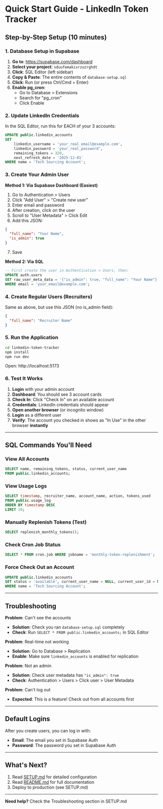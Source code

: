 # Quick Start Guide - LinkedIn Token Tracker

## Step-by-Step Setup (10 minutes)

### 1. Database Setup in Supabase

1. **Go to**: https://supabase.com/dashboard
2. **Select your project**: `sduufemakisrzuzrghdt`
3. **Click**: SQL Editor (left sidebar)
4. **Copy & Paste**: The entire contents of `database-setup.sql`
5. **Click**: Run (or press Ctrl/Cmd + Enter)
6. **Enable pg_cron**:
   - Go to Database > Extensions
   - Search for "pg_cron"
   - Click Enable

### 2. Update LinkedIn Credentials

In the SQL Editor, run this for EACH of your 3 accounts:

```sql
UPDATE public.linkedin_accounts
SET
    linkedin_username = 'your_real_email@example.com',
    linkedin_password = 'your_real_password',
    remaining_tokens = 320,
    next_refresh_date = '2025-12-01'
WHERE name = 'Tech Sourcing Account';
```

### 3. Create Your Admin User

**Method 1: Via Supabase Dashboard (Easiest)**
1. Go to Authentication > Users
2. Click "Add User" > "Create new user"
3. Enter email and password
4. After creation, click on the user
5. Scroll to "User Metadata" > Click Edit
6. Add this JSON:
```json
{
  "full_name": "Your Name",
  "is_admin": true
}
```
7. Save

**Method 2: Via SQL**
```sql
-- First create the user in Authentication > Users, then:
UPDATE auth.users
SET raw_user_meta_data = '{"is_admin": true, "full_name": "Your Name"}'::jsonb
WHERE email = 'your_email@example.com';
```

### 4. Create Regular Users (Recruiters)

Same as above, but use this JSON (no is_admin field):
```json
{
  "full_name": "Recruiter Name"
}
```

### 5. Run the Application

```bash
cd linkedin-token-tracker
npm install
npm run dev
```

Open: http://localhost:5173

### 6. Test It Works

1. **Login** with your admin account
2. **Dashboard**: You should see 3 account cards
3. **Check In**: Click "Check In" on an available account
4. **Credentials**: LinkedIn credentials should appear
5. **Open another browser** (or incognito window)
6. **Login** as a different user
7. **Verify**: The account you checked in shows as "In Use" in the other browser **instantly**

---

## SQL Commands You'll Need

### View All Accounts
```sql
SELECT name, remaining_tokens, status, current_user_name
FROM public.linkedin_accounts;
```

### View Usage Logs
```sql
SELECT timestamp, recruiter_name, account_name, action, tokens_used
FROM public.usage_log
ORDER BY timestamp DESC
LIMIT 20;
```

### Manually Replenish Tokens (Test)
```sql
SELECT replenish_monthly_tokens();
```

### Check Cron Job Status
```sql
SELECT * FROM cron.job WHERE jobname = 'monthly-token-replenishment';
```

### Force Check Out an Account
```sql
UPDATE public.linkedin_accounts
SET status = 'available', current_user_name = NULL, current_user_id = NULL
WHERE name = 'Tech Sourcing Account';
```

---

## Troubleshooting

**Problem**: Can't see the accounts
- **Solution**: Check you ran `database-setup.sql` completely
- **Check**: Run `SELECT * FROM public.linkedin_accounts;` in SQL Editor

**Problem**: Real-time not working
- **Solution**: Go to Database > Replication
- **Enable**: Make sure `linkedin_accounts` is enabled for replication

**Problem**: Not an admin
- **Solution**: Check user metadata has `"is_admin": true`
- **Check**: Authentication > Users > Click user > User Metadata

**Problem**: Can't log out
- **Expected**: This is a feature! Check out from all accounts first

---

## Default Logins

After you create users, you can log in with:
- **Email**: The email you set in Supabase Auth
- **Password**: The password you set in Supabase Auth

---

## What's Next?

1. Read [SETUP.md](./SETUP.md) for detailed configuration
2. Read [README.md](./README.md) for full documentation
3. Deploy to production (see SETUP.md)

---

**Need help?** Check the Troubleshooting section in SETUP.md
